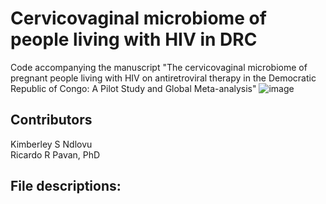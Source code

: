 # Cervicovaginal microbiome of people living with HIV in DRC
Code accompanying the manuscript "The cervicovaginal microbiome of pregnant people living with HIV on antiretroviral therapy in the Democratic Republic of Congo: A Pilot Study and Global Meta-analysis" ![image](https://github.com/user-attachments/assets/7dff1da4-b098-4e02-984d-4ab79a6260ac)


## Contributors
Kimberley S Ndlovu<br/> 
Ricardo R Pavan, PhD

## File descriptions:
